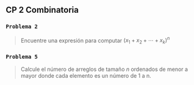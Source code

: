 ## CP 2 Combinatoria

### `Problema 2`
> Encuentre una expresión para computar $(x_1 + x_2 + \cdots + x_k)^n$

### `Problema 5`
> Calcule el número de arreglos de tamaño $n$ ordenados de menor a mayor donde cada elemento es un número de 1 a n.

